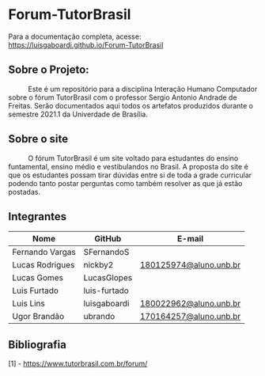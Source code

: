 # Forum-TutorBrasil

Para a documentação completa, acesse: https://luisgaboardi.github.io/Forum-TutorBrasil

## Sobre o Projeto:
<p style = "text-indent: 40px; align= "justify>
    Este é um repositório para a disciplina Interação Humano Computador sobre o fórum TutorBrasil com o professor Sergio Antonio Andrade de Freitas. Serão documentados aqui todos os artefatos produzidos durante o semestre 2021.1 da Univerdade de Brasília.
</p> 

## Sobre o site 
<p style = "text-indent: 40px; align= "justify>
    O fórum TutorBrasil é um site voltado para estudantes do ensino funtamental, ensino médio e vestibulandos no Brasil. A proposta do site é que os estudantes possam tirar dúvidas entre si de toda a grade curricular podendo tanto postar perguntas como também resolver as que já estão postadas.
</p> 

## Integrantes 

| Nome            | GitHub      | E-mail       | 
|-----------------|-------------|-------------|
| Fernando Vargas   | SFernandoS | | 
| Lucas Rodrigues | nickby2 | 180125974@aluno.unb.br |  
| Lucas Gomes  | LucasGlopes |  |
| Luis Furtado  | luis-furtado |  |
| Luis Lins  | luisgaboardi | 180022962@aluno.unb.br |
| Ugor Brandão  | ubrando  | 170164257@aluno.unb.br  |

## Bibliografia 
[1] - https://www.tutorbrasil.com.br/forum/



